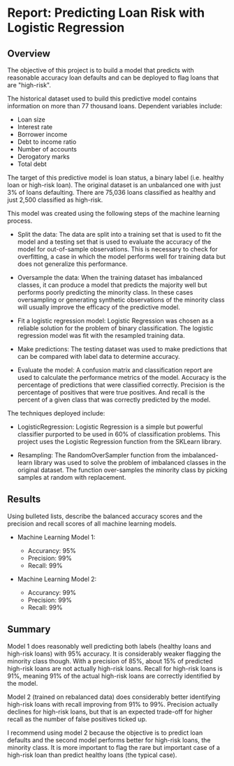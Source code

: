 # Report: Predicting Loan Risk with Logistic Regression

## Overview

The objective of this project is to build a model that predicts with reasonable accuracy loan defaults and can be deployed to flag loans that are "high-risk".

The historical dataset used to build this predictive model contains information on more than 77 thousand loans. Dependent variables include:

* Loan size
* Interest rate
* Borrower income
* Debt to income ratio
* Number of accounts
* Derogatory marks
* Total debt

The target of this predictive model is loan status, a binary label (i.e. healthy loan or high-risk loan). The original dataset is an unbalanced one with just 3% of loans defaulting. There are 75,036 loans classified as healthy and just 2,500 classified as high-risk.

This model was created using the following steps of the machine learning process.

* Split the data: The data are split into a training set that is used to fit the model and a testing set that is used to evaluate the accuracy of the model for out-of-sample observations. This is necessary to check for overfitting, a case in which the model performs well for training data but does not generalize this performance.

* Oversample the data: When the training dataset has imbalanced classes, it can produce a model that predicts the majority well but performs poorly predicting the minority class. In these cases oversampling or generating synthetic observations of the minority class will usually improve the efficacy of the predictive model.

* Fit a logistic regression model: Logistic Regression was chosen as a reliable solution for the problem of binary classification. The logistic regression model was fit with the resampled training data.

* Make predictions: The testing dataset was used to make predictions that can be compared with label data to determine accuracy.

* Evaluate the model: A confusion matrix and classification report are used to calculate the performance metrics of the model. Accuracy is the percentage of predictions that were classified correctly. Precision is the percentage of positives that were true positives. And recall is the percent of a given class that was correctly predicted by the model.

The techniques deployed include:
* LogisticRegression: Logistic Regression is a simple but powerful classifier purported to be used in 60% of classification problems. This project uses the Logistic Regression function from the SKLearn library.

* Resampling: The RandomOverSampler function from the imbalanced-learn library was used to solve the problem of imbalanced classes in the original dataset. The function over-samples the minority class by picking samples at random with replacement.

## Results

Using bulleted lists, describe the balanced accuracy scores and the precision and recall scores of all machine learning models.

* Machine Learning Model 1:
  * Accurancy: 95%
  * Precision: 99%
  * Recall: 99%

* Machine Learning Model 2:
  * Accurancy: 99%
  * Precision: 99%
  * Recall: 99%

## Summary

Model 1 does reasonably well predicting both labels (healthy loans and high-risk loans) with 95% accuracy. It is considerably weaker flagging the minority class though. With a precision of 85%, about 15% of predicted high-risk loans are not actually high-risk loans. Recall for high-risk loans is 91%, meaning 91% of the actual high-risk loans are correctly identified by the model.

Model 2 (trained on rebalanced data) does considerably better identifying high-risk loans with recall improving from 91% to 99%. Precision actually declines for high-risk loans, but that is an expected trade-off for higher recall as the number of false positives ticked up.

I recommend using model 2 because the objective is to predict loan defaults and the second model performs better for high-risk loans, the minority class. It is more important to flag the rare but important case of a high-risk loan than predict healthy loans (the typical case).
